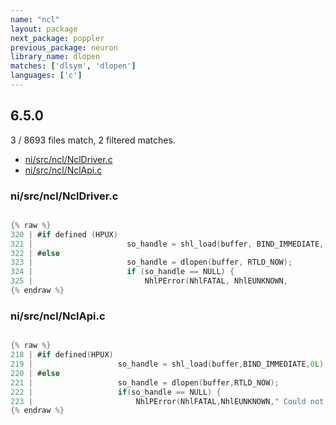 ```yaml
---
name: "ncl"
layout: package
next_package: poppler
previous_package: neuron
library_name: dlopen
matches: ['dlsym', 'dlopen']
languages: ['c']
---
```

## 6.5.0
3 / 8693 files match, 2 filtered matches.

 - [ni/src/ncl/NclDriver.c](#nisrcnclncldriverc)
 - [ni/src/ncl/NclApi.c](#nisrcnclnclapic)

### ni/src/ncl/NclDriver.c

```c

{% raw %}
320 | #if defined (HPUX)
321 |                     so_handle = shl_load(buffer, BIND_IMMEDIATE, 0L);
322 | #else
323 |                     so_handle = dlopen(buffer, RTLD_NOW);
324 |                     if (so_handle == NULL) {
325 |                         NhlPError(NhlFATAL, NhlEUNKNOWN,
{% endraw %}

```
### ni/src/ncl/NclApi.c

```c

{% raw %}
218 | #if defined(HPUX)
219 | 					so_handle = shl_load(buffer,BIND_IMMEDIATE,0L);
220 | #else
221 | 					so_handle = dlopen(buffer,RTLD_NOW);
222 | 					if(so_handle == NULL) {
223 | 						NhlPError(NhlFATAL,NhlEUNKNOWN," Could not open (%s): %s",buffer,dlerror());
{% endraw %}

```